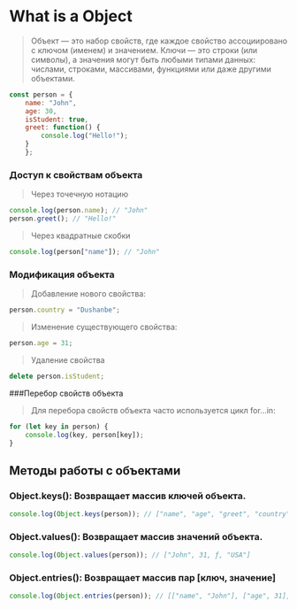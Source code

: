# What is a Object
>Объект — это набор свойств, где каждое свойство ассоциировано с ключом (именем) и значением. Ключи — это строки (или символы), а значения могут быть любыми типами данных: числами, строками, массивами, функциями или даже другими объектами.
```js
const person = {
    name: "John",
    age: 30,
    isStudent: true,
    greet: function() {
        console.log("Hello!");
    }
    };
```
### Доступ к свойствам объекта
>Через точечную нотацию
```js
console.log(person.name); // "John"
person.greet(); // "Hello!"
```
>Через квадратные скобки
```js
console.log(person["name"]); // "John"
```
### Модификация объекта
>Добавление нового свойства:
```js
person.country = "Dushanbe";
```
>Изменение существующего свойства:
```js
person.age = 31;
```
>Удаление свойства
```js
delete person.isStudent;
```
###Перебор свойств объекта
>Для перебора свойств объекта часто используется цикл for...in:
```js
for (let key in person) {
    console.log(key, person[key]);
}
```
## Mетоды работы с объектами
### Object.keys(): Возвращает массив ключей объекта.
```js
console.log(Object.keys(person)); // ["name", "age", "greet", "country"]

```
### Object.values(): Возвращает массив значений объекта.
```js
console.log(Object.values(person)); // ["John", 31, ƒ, "USA"]
```
### Object.entries(): Возвращает массив пар [ключ, значение]
```js
console.log(Object.entries(person)); // [["name", "John"], ["age", 31], ["greet", ƒ], ["country", "USA"]]
```
